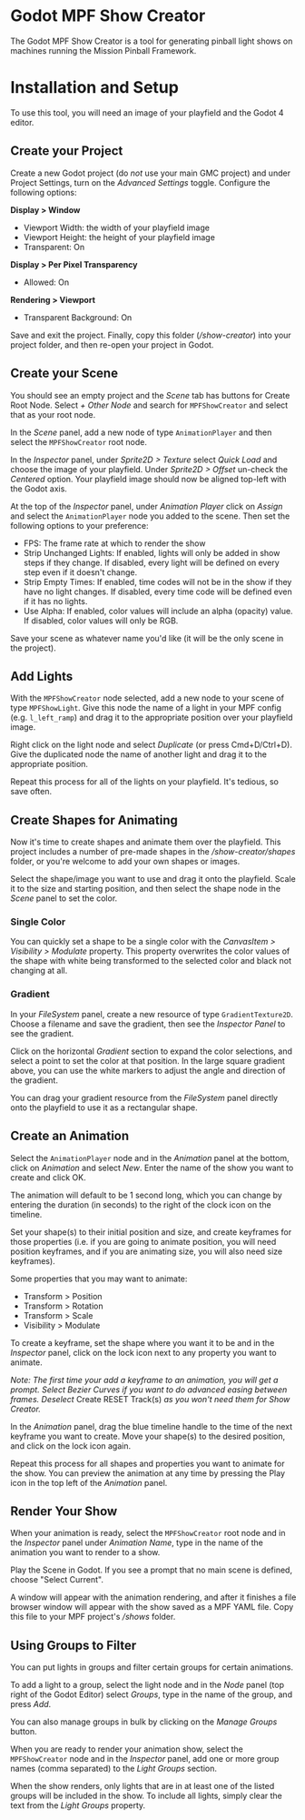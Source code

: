 # Godot MPF Show Creator

The Godot MPF Show Creator is a tool for generating pinball light shows on machines running the Mission Pinball Framework.

# Installation and Setup

To use this tool, you will need an image of your playfield and the Godot 4 editor.

## Create your Project

Create a new Godot project (do *not* use your main GMC project) and under Project Settings, turn on the *Advanced Settings* toggle. Configure the following options:

**Display > Window**
* Viewport Width: the width of your playfield image
* Viewport Height: the height of your playfield image
* Transparent: On

**Display > Per Pixel Transparency**
* Allowed: On

**Rendering > Viewport**
* Transparent Background: On

Save and exit the project. Finally, copy this folder (*/show-creator*) into your project folder, and then re-open your project in Godot.

## Create your Scene

You should see an empty project and the *Scene* tab has buttons for Create Root Node. Select *+ Other Node* and search for `MPFShowCreator` and select that as your root node.

In the *Scene* panel, add a new node of type `AnimationPlayer` and then select the `MPFShowCreator` root node.

In the *Inspector* panel, under *Sprite2D > Texture* select *Quick Load* and choose the image of your playfield. Under *Sprite2D > Offset* un-check the *Centered* option. Your playfield image should now be aligned top-left with the Godot axis.

At the top of the *Inspector* panel, under *Animation Player* click on *Assign* and select the `AnimationPlayer` node you added to the scene. Then set the following options to your preference:

* FPS: The frame rate at which to render the show
* Strip Unchanged Lights: If enabled, lights will only be added in show steps if they change. If disabled, every light will be defined on every step even if it doesn't change.
* Strip Empty Times: If enabled, time codes will not be in the show if they have no light changes. If disabled, every time code will be defined even if it has no lights.
* Use Alpha: If enabled, color values will include an alpha (opacity) value. If disabled, color values will only be RGB.

Save your scene as whatever name you'd like (it will be the only scene in the project).

## Add Lights

With the `MPFShowCreator` node selected, add a new node to your scene of type `MPFShowLight`. Give this node the name of a light in your MPF config (e.g. `l_left_ramp`) and drag it to the appropriate position over your playfield image.

Right click on the light node and select *Duplicate* (or press Cmd+D/Ctrl+D). Give the duplicated node the name of another light and drag it to the appropriate position.

Repeat this process for all of the lights on your playfield. It's tedious, so save often.

## Create Shapes for Animating

Now it's time to create shapes and animate them over the playfield. This project includes a number of pre-made shapes in the */show-creator/shapes* folder, or you're welcome to add your own shapes or images.

Select the shape/image you want to use and drag it onto the playfield. Scale it to the size and starting position, and then select the shape node in the *Scene* panel to set the color.

### Single Color

You can quickly set a shape to be a single color with the *CanvasItem > Visibility > Modulate* property. This property overwrites the color values of the shape with white being transformed to the selected color and black not changing at all.

### Gradient

In your *FileSystem* panel, create a new resource of type `GradientTexture2D`. Choose a filename and save the gradient, then see the *Inspector Panel* to see the gradient.

Click on the horizontal *Gradient* section to expand the color selections, and select a point to set the color at that position. In the large square gradient above, you can use the white markers to adjust the angle and direction of the gradient.

You can drag your gradient resource from the *FileSystem* panel directly onto the playfield to use it as a rectangular shape.

## Create an Animation

Select the `AnimationPlayer` node and in the *Animation* panel at the bottom, click on *Animation* and select *New*. Enter the name of the show you want to create and click OK.

The animation will default to be 1 second long, which you can change by entering the duration (in seconds) to the right of the clock icon on the timeline.

Set your shape(s) to their initial position and size, and create keyframes for those properties (i.e. if you are going to animate position, you will need position keyframes, and if you are animating size, you will also need size keyframes).

Some properties that you may want to animate:

* Transform > Position
* Transform > Rotation
* Transform > Scale
* Visibility > Modulate

To create a keyframe, set the shape where you want it to be and in the *Inspector* panel, click on the lock icon next to any property you want to animate.

*Note: The first time your add a keyframe to an animation, you will get a prompt. Select Bezier Curves if you want to do advanced easing between frames. Deselect* Create RESET Track(s) *as you won't need them for Show Creator.*

In the *Animation* panel, drag the blue timeline handle to the time of the next keyframe you want to create. Move your shape(s) to the desired position, and click on the lock icon again.

Repeat this process for all shapes and properties you want to animate for the show. You can preview the animation at any time by pressing the Play icon in the top left of the *Animation* panel.

## Render Your Show

When your animation is ready, select the `MPFShowCreator` root node and in the *Inspector* panel under *Animation Name*, type in the name of the animation you want to render to a show.

Play the Scene in Godot. If you see a prompt that no main scene is defined, choose "Select Current".

A window will appear with the animation rendering, and after it finishes a file browser window will appear with the show saved as a MPF YAML file. Copy this file to your MPF project's */shows* folder.

## Using Groups to Filter

You can put lights in groups and filter certain groups for certain animations.

To add a light to a group, select the light node and in the *Node* panel (top right of the Godot Editor) select *Groups*, type in the name of the group, and press *Add*.

You can also manage groups in bulk by clicking on the *Manage Groups* button.

When you are ready to render your animation show, select the `MPFShowCreator` node and in the *Inspector* panel, add one or more group names (comma separated) to the *Light Groups* section.

When the show renders, only lights that are in at least one of the listed groups will be included in the show. To include all lights, simply clear the text from the *Light Groups* property.
